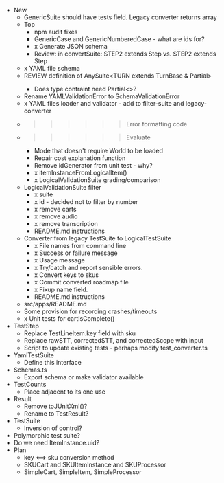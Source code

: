 
* New
  * GenericSuite should have tests field. Legacy converter returns array
  * Top
    * npm audit fixes
    * GenericCase and GenericNumberedCase - what are ids for?
    * x Generate JSON schema
    * Review: in convertSuite: STEP2 extends Step<TURN1> vs. STEP2 extends Step<TURN2>
  * x YAML file schema
  * REVIEW definition of AnySuite<TURN extends TurnBase & Partial<CombinedTurn>>
    * Does type contraint need Partial<>?
  * Rename YAMLValidationError to SchemaValidationError
  * x YAML files loader and validator - add to filter-suite and legacy-converter
  * >>>>>> Error formatting code
  * >>>>>> Evaluate
    * Mode that doesn't require World to be loaded
    * Repair cost explanation function
    * Remove idGenerator from unit test - why?
    * x itemInstanceFromLogicalItem()
    * x LogicalValidationSuite grading/comparison
  * LogicalValidationSuite filter
    * x suite
    * x id - decided not to filter by number
    * x remove carts
    * x remove audio
    * x remove transcription
    * README.md instructions
  * Converter from legacy TestSuite to LogicalTestSuite
    * x File names from command line
    * x Success or failure message
    * x Usage message
    * x Try/catch and report sensible errors.
    * x Convert keys to skus
    * x Commit converted roadmap file
    * x Fixup name field.
    * README.md instructions
  * src/apps/README.md
  * Some provision for recording crashes/timeouts
  * x Unit tests for cartIsComplete()
* TestStep
  * Replace TestLineItem.key field with sku
  * Replace rawSTT, correctedSTT, and correctedScope with input
  * Script to update existing tests - perhaps modify test_converter.ts
* YamlTestSuite
  * Define this interface
* Schemas.ts
  * Export schema or make validator available
* TestCounts
  * Place adjacent to its one use
* Result
  * Remove toJUnitXml()?
  * Rename to TestResult?
* TestSuite
  * Inversion of control?
* Polymorphic test suite?
* Do we need ItemInstance.uid?
* Plan
  * key <==> sku conversion method
  * SKUCart and SKUItemInstance and SKUProcessor
  * SimpleCart, SimpleItem, SimpleProcessor

